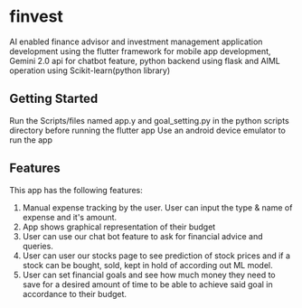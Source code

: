 # finvest

AI enabled finance advisor and investment management application development using the flutter framework for mobile app development, Gemini 2.0 api for chatbot feature, python backend using flask and AIML operation using Scikit-learn(python library)

## Getting Started
Run the Scripts/files named app.y and goal_setting.py in the python scripts directory before running the flutter app
Use an android device emulator to run the app

## Features
This app has the following features:
1. Manual expense tracking by the user. User can input the type & name of expense and it's amount.
2. App shows graphical representation of their budget
3. User can use our chat bot feature to ask for financial advice and queries.
4. User can user our stocks page to see prediction of stock prices and if a stock can be bought, sold, kept in hold of according out ML model.
5. User can set financial goals and see how much money they need to save for a desired amount of time to be able to achieve said goal in accordance to their budget.